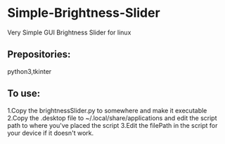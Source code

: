# Simple-Brightness-Slider
Very Simple GUI Brightness Slider for linux  

## Prepositories:  
python3,tkinter

## To use:  
1.Copy the brightnessSlider.py to somewhere and make it executable
2.Copy the .desktop file to ~/.local/share/applications and edit the script path to where you've placed the script
3.Edit the filePath in the script for your device if it doesn't work.
